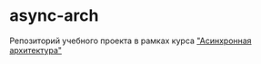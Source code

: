 # async-arch
Репозиторий учебного проекта в рамках курса ["Асинхронная архитектура"](https://tough-dev.school/architecture)
